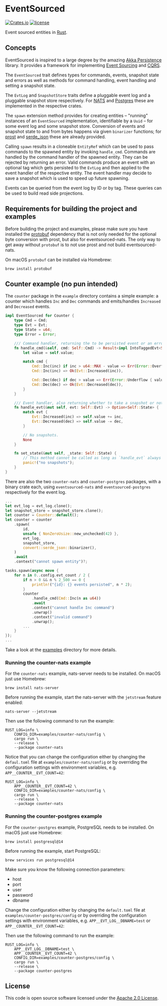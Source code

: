 # EventSourced

[![Crates.io][crates-badge]][crates-url]
[![license][license-badge]][license-url]

[crates-badge]: https://img.shields.io/crates/v/eventsourced
[crates-url]: https://crates.io/crates/eventsourced
[license-badge]: https://img.shields.io/github/license/hseeberger/eventsourced
[license-url]: https://github.com/hseeberger/eventsourced/blob/main/LICENSE

Event sourced entities in [Rust](https://www.rust-lang.org/).

## Concepts

EventSourced is inspired to a large degree by the amazing [Akka Persistence](https://doc.akka.io/docs/akka/current/typed/index-persistence.html) library. It provides a framework for implementing [Event Sourcing](https://martinfowler.com/eaaDev/EventSourcing.html) and [CQRS](https://www.martinfowler.com/bliki/CQRS.html).

The `EventSourced` trait defines types for commands, events, snapshot state and errors as well as methods for command handling, event handling and setting a snapshot state.

The `EvtLog` and `SnapshotStore` traits define a pluggable event log and a pluggable snapshot store respectively. For [NATS](https://nats.io/) and [Postgres](https://www.postgresql.org/) these are implemented in the respective crates.

The `spawn` extension method provides for creating entities – "running" instances of an `EventSourced` implementation, identifiable by a `Uuid` – for some event log and some snapshot store. Conversion of events and snapshot state to and from bytes happens via given `binarizer` functions; for [prost](https://github.com/tokio-rs/prost) and [serde_json](https://github.com/serde-rs/json) these are already provided.

Calling `spawn` results in a cloneable `EntityRef` which can be used to pass commands to the spawned entity by invoking `handle_cmd`. Commands are handled by the command handler of the spawned entity. They can be rejected by returning an error. Valid commands produce an event with an optional tag which gets persisted to the `EvtLog` and then applied to the event handler of the respective entity. The event handler may decide to save a snapshot which is used to speed up future spawning.

Events can be queried from the event log by ID or by tag. These queries can be used to build read side projections.

## Requirements for building the project and examples

Before building the project and examples, please make sure you have installed the [protobuf](https://github.com/protocolbuffers/protobuf) dependency that is not only needed for the optional byte conversion with prost, but also for eventsourced-nats. The only way to get away without `protobuf` is to not use prost and not build eventsourced-nats.

On macOS `protobuf` can be installed via Homebrew:

```
brew install protobuf
```

## Counter example (no pun intended)

The `counter` package in the `example` directory contains a simple example: a counter which handles `Inc` and `Dec` commands and emits/handles `Increased` and `Decreased` events.

```rust
impl EventSourced for Counter {
    type Cmd = Cmd;
    type Evt = Evt;
    type State = u64;
    type Error = Error;

    /// Command handler, returning the to be persisted event or an error.
    fn handle_cmd(&self, cmd: Self::Cmd) -> Result<impl IntoTaggedEvt<Self::Evt>, Self::Error> {
        let value = self.value;

        match cmd {
            Cmd::Inc(inc) if inc > u64::MAX - value => Err(Error::Overflow { value, inc }),
            Cmd::Inc(inc) => Ok(Evt::Increased(inc)),

            Cmd::Dec(dec) if dec > value => Err(Error::Underflow { value, dec }),
            Cmd::Dec(dec) => Ok(Evt::Decreased(dec)),
        }
    }

    /// Event handler, also returning whether to take a snapshot or not.
    fn handle_evt(&mut self, evt: Self::Evt) -> Option<Self::State> {
        match evt {
            Evt::Increased(inc) => self.value += inc,
            Evt::Decreased(dec) => self.value -= dec,
        }

        // No snapshots.
        None
    }

    fn set_state(&mut self, _state: Self::State) {
        // This method cannot be called as long as `handle_evt` always returns `None`.
        panic!("no snapshots");
    }
}
```

There are also the two `counter-nats` and `counter-postgres` packages, with a binary crate each, using `eventsourced-nats` and `eventsourced-postgres` respectively for the event log.

```rust
...
let evt_log = evt_log.clone();
let snapshot_store = snapshot_store.clone();
let counter = Counter::default();
let counter = counter
    .spawn(
        id,
        unsafe { NonZeroUsize::new_unchecked(42) },
        evt_log,
        snapshot_store,
        convert::serde_json::binarizer(),
    )
    .await
    .context("cannot spawn entity")?;

tasks.spawn(async move {
    for n in 0..config.evt_count / 2 {
        if n > 0 && n % 2_500 == 0 {
            println!("{id}: {} events persisted", n * 2);
        }
        counter
            .handle_cmd(Cmd::Inc(n as u64))
            .await
            .context("cannot handle Inc command")
            .unwrap()
            .context("invalid command")
            .unwrap();
        ...
    }
});
...
```

Take a look at the [examples](../examples) directory for more details.

### Running the counter-nats example

For the `counter-nats` example, nats-server needs to be installed. On macOS just use Homebrew:

```
brew install nats-server
```

Before running the example, start the nats-server with the `jetstream` feature enabled:

```
nats-server --jetstream
```

Then use the following command to run the example:

```
RUST_LOG=info \
    CONFIG_DIR=examples/counter-nats/config \
    cargo run \
    --release \
    --package counter-nats
```

Notice that you can change the configuration either by changing the `defaul.toml` file at `examples/counter-nats/config` or by overriding the configuration settings with environment variables, e.g. `APP__COUNTER__EVT_COUNT=42`:

```
RUST_LOG=info \
    APP__COUNTER__EVT_COUNT=42 \
    CONFIG_DIR=examples/counter-nats/config \
    cargo run \
    --release \
    --package counter-nats
```

### Running the counter-postgres example

For the `counter-postgres` example, PostgreSQL needs to be installed. On macOS just use Homebrew:

```
brew install postgresql@14
```

Before running the example, start PostgreSQL:

```
brew services run postgresql@14
```

Make sure you know the following connection parameters:
- host
- port
- user
- password
- dbname

Change the configuration either by changing the `default.toml` file at `examples/counter-postgres/config` or by overriding the configuration settings with environment variables, e.g. `APP__EVT_LOG__DBNAME=test` or `APP__COUNTER__EVT_COUNT=42`:

Then use the following command to run the example:

```
RUST_LOG=info \
    APP__EVT_LOG__DBNAME=test \
    APP__COUNTER__EVT_COUNT=42 \
    CONFIG_DIR=examples/counter-postgres/config \
    cargo run \
    --release \
    --package counter-postgres
```

## License ##

This code is open source software licensed under the [Apache 2.0 License](http://www.apache.org/licenses/LICENSE-2.0.html).
